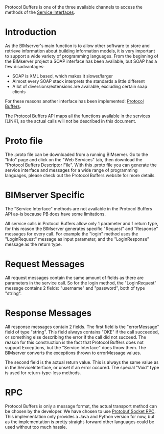 Protocol Buffers is one of the three available channels to access the methods of the [Service Interfaces](Service-Interfaces).

# Introduction

As the BIMserver's main function is to allow other software to store and retrieve information about building information models, it is very important to support a wide variety of programming languages. From the beginning of the BIMserver project a SOAP interface has been available, but SOAP has a few disadvantages:
  * SOAP is XML based, which makes it slower/larger
  * Almost every SOAP stack interprets the standards a little different
  * A lot of diversions/extensions are available, excluding certain soap clients

For these reasons another interface has been implemented: [Protocol Buffers](http://code.google.com/p/protobuf/).

The Protocol Buffers API maps all the functions available in the services [LINK], so the actual calls will not be described in this document.

# Proto file

The .proto file can be downloaded from a running BIMserver. Go to the "Info" page and click on the "Web Services" tab, then download the "Protocol Buffers Descriptor File". With this .proto file you can generate the service interface and messages for a wide range of programming languages, please check out the Protocol Buffers website for more details.

# BIMserver Specific

The "Service Interface" methods are not available in the Protocol Buffers API as-is because PB does have some limitations.

All service calls in Protocol Buffers allow only 1 parameter and 1 return type, for this reason the BIMserver generates specific "Request" and "Response" messages for every call. For example the "login" method uses the "LoginRequest" message as input parameter, and the "LoginResponse" message as the return type.

# Request Messages

All request messages contain the same amount of fields as there are parameters in the service call. So for the login method, the "LoginRequest" message contains 2 fields: "username" and "password", both of type "string".

# Response Messages

All response messages contain 2 fields. The first field is the "errorMessage" field of type "string". This field always contains "OKE" if the call succeeded, or something else describing the error if the call did not succeed. The reason for this construction is the fact that Protocol Buffers does not support Exceptions, but the "Service Interface" does throw them. The BIMserver converts the exceptions thrown to errorMessage values.

The second field is the actual return value. This is always the same value as in the ServiceInterface, or unset if an error occured. The special "Void" type is used for return-type-less methods.

# RPC

Protocol Buffers is only a message format, the actual transport method can be chosen by the developer. We have chosen to use [Protobuf Socket RPC](http://code.google.com/p/protobuf-socket-rpc/). This implementation only provides a Java and Python version for now, but as the implementation is pretty straight-forward other languages could be used without too much hassle.